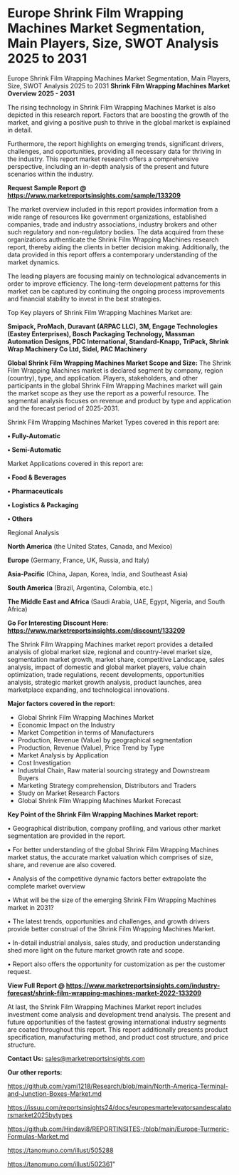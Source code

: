 # Europe Shrink Film Wrapping Machines Market Segmentation, Main Players, Size, SWOT Analysis 2025 to 2031
Europe Shrink Film Wrapping Machines Market Segmentation, Main Players, Size, SWOT Analysis 2025 to 2031
<Strong> Shrink Film Wrapping Machines Market Overview 2025 - 2031</strong>

The rising technology in Shrink Film Wrapping Machines Market is also depicted in this research report. Factors that are boosting the growth of the market, and giving a positive push to thrive in the global market is explained in detail.

Furthermore, the report highlights on emerging trends, significant drivers, challenges, and opportunities, providing all necessary data for thriving in the industry. This report market research offers a comprehensive perspective, including an in-depth analysis of the present and future scenarios within the industry.

<strong>Request Sample Report @ <a href=https://www.marketreportsinsights.com/sample/133209>https://www.marketreportsinsights.com/sample/133209</a></strong>

The market overview included in this report provides information from a wide range of resources like government organizations, established companies, trade and industry associations, industry brokers and other such regulatory and non-regulatory bodies. The data acquired from these organizations authenticate the Shrink Film Wrapping Machines research report, thereby aiding the clients in better decision making. Additionally, the data provided in this report offers a contemporary understanding of the market dynamics.

The leading players are focusing mainly on technological advancements in order to improve efficiency. The long-term development patterns for this market can be captured by continuing the ongoing process improvements and financial stability to invest in the best strategies.

Top Key players of Shrink Film Wrapping Machines Market are:

<strong>Smipack, ProMach, Duravant (ARPAC LLC), 3M, Engage Technologies (Eastey Enterprises), Bosch Packaging Technology, Massman Automation Designs, PDC International, Standard-Knapp, TriPack, Shrink Wrap Machinery Co Ltd, Sidel, PAC Machinery</strong>

<strong><b>Global Shrink Film Wrapping Machines Market Scope and Size:</b></strong>
The Shrink Film Wrapping Machines market is declared segment by company, region (country), type, and application. Players, stakeholders, and other participants in the global Shrink Film Wrapping Machines market will gain the market scope as they use the report as a powerful resource. The segmental analysis focuses on revenue and product by type and application and the forecast period of 2025-2031.

Shrink Film Wrapping Machines Market Types covered in this report are:

<strong>• Fully-Automatic

• Semi-Automatic</strong>

Market Applications covered in this report are:

<strong>• Food & Beverages

• Pharmaceuticals

• Logistics & Packaging

• Others</strong> 

Regional Analysis

<strong>North America</strong> (the United States, Canada, and Mexico)

<strong>Europe</strong> (Germany, France, UK, Russia, and Italy)

<strong>Asia-Pacific</strong> (China, Japan, Korea, India, and Southeast Asia)

<strong>South America</strong> (Brazil, Argentina, Colombia, etc.)

<strong>The Middle East and Africa</strong> (Saudi Arabia, UAE, Egypt, Nigeria, and South Africa)

<strong>Go For Interesting Discount Here: <a href=https://www.marketreportsinsights.com/discount/133209>https://www.marketreportsinsights.com/discount/133209</a></strong>

The Shrink Film Wrapping Machines market report provides a detailed analysis of global market size, regional and country-level market size, segmentation market growth, market share, competitive Landscape, sales analysis, impact of domestic and global market players, value chain optimization, trade regulations, recent developments, opportunities analysis, strategic market growth analysis, product launches, area marketplace expanding, and technological innovations.

<strong><b>Major factors covered in the report:</b></strong>
<ul>
  <li>Global Shrink Film Wrapping Machines Market </li>
  <li>Economic Impact on the Industry</li>
  <li>Market Competition in terms of Manufacturers</li>
  <li>Production, Revenue (Value) by geographical segmentation</li>
  <li>Production, Revenue (Value), Price Trend by Type</li>
  <li>Market Analysis by Application</li>
  <li>Cost Investigation</li>
  <li>Industrial Chain, Raw material sourcing strategy and Downstream Buyers</li>
  <li>Marketing Strategy comprehension, Distributors and Traders</li>
  <li>Study on Market Research Factors</li>
  <li>Global Shrink Film Wrapping Machines Market Forecast</li>
</ul>

<strong><b>Key Point of the Shrink Film Wrapping Machines Market report:</b></strong>

• Geographical distribution, company profiling, and various other market segmentation are provided in the report.

• For better understanding of the global Shrink Film Wrapping Machines market status, the accurate market valuation which comprises of size, share, and revenue are also covered.

• Analysis of the competitive dynamic factors better extrapolate the complete market overview

• What will be the size of the emerging Shrink Film Wrapping Machines market in 2031?

• The latest trends, opportunities and challenges, and growth drivers provide better construal of the Shrink Film Wrapping Machines Market.

• In-detail industrial analysis, sales study, and production understanding shed more light on the future market growth rate and scope.

• Report also offers the opportunity for customization as per the customer request.

<strong><b>View Full Report @ <a href=https://www.marketreportsinsights.com/industry-forecast/shrink-film-wrapping-machines-market-2022-133209>https://www.marketreportsinsights.com/industry-forecast/shrink-film-wrapping-machines-market-2022-133209</a></b></strong>


At last, the Shrink Film Wrapping Machines Market report includes investment come analysis and development trend analysis. The present and future opportunities of the fastest growing international industry segments are coated throughout this report. This report additionally presents product specification, manufacturing method, and product cost structure, and price structure.

<strong>Contact Us:</strong>
sales@marketreportsinsights.com

<strong>Our other reports:</strong>

<a href=https://github.com/yami1218/Research/blob/main/North-America-Terminal-and-Junction-Boxes-Market.md>https://github.com/yami1218/Research/blob/main/North-America-Terminal-and-Junction-Boxes-Market.md</a>

<a href=https://issuu.com/reportsinsights24/docs/europesmartelevatorsandescalatorsmarket2025bytypes>https://issuu.com/reportsinsights24/docs/europesmartelevatorsandescalatorsmarket2025bytypes</a>

<a href=https://github.com/Hindavi8/REPORTINSITES-/blob/main/Europe-Turmeric-Formulas-Market.md>https://github.com/Hindavi8/REPORTINSITES-/blob/main/Europe-Turmeric-Formulas-Market.md</a>

<a href=https://tanomuno.com/illust/505288>https://tanomuno.com/illust/505288</a>

<a href=https://tanomuno.com/illust/502361>https://tanomuno.com/illust/502361</a>"
